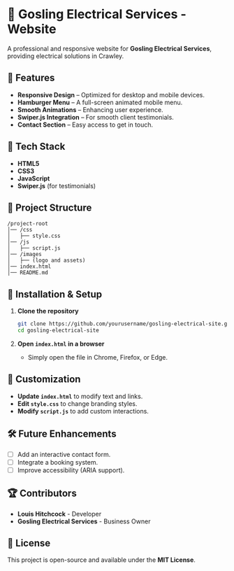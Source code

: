 # 🚀 Gosling Electrical Services - Website

A professional and responsive website for **Gosling Electrical Services**, providing electrical solutions in Crawley.

## 📌 Features
- **Responsive Design** – Optimized for desktop and mobile devices.
- **Hamburger Menu** – A full-screen animated mobile menu.
- **Smooth Animations** – Enhancing user experience.
- **Swiper.js Integration** – For smooth client testimonials.
- **Contact Section** – Easy access to get in touch.

## 🔧 Tech Stack
- **HTML5**
- **CSS3**
- **JavaScript**
- **Swiper.js** (for testimonials)

## 📂 Project Structure
```
/project-root
│── /css
│   ├── style.css
│── /js
│   ├── script.js
│── /images
│   ├── (logo and assets)
│── index.html
│── README.md
```

## 🚀 Installation & Setup
1. **Clone the repository**  
   ```bash
   git clone https://github.com/yourusername/gosling-electrical-site.git
   cd gosling-electrical-site
   ```

2. **Open `index.html` in a browser**  
   - Simply open the file in Chrome, Firefox, or Edge.

## 🎨 Customization
- **Update `index.html`** to modify text and links.
- **Edit `style.css`** to change branding styles.
- **Modify `script.js`** to add custom interactions.

## 🛠 Future Enhancements
- [ ] Add an interactive contact form.
- [ ] Integrate a booking system.
- [ ] Improve accessibility (ARIA support).

## 🏆 Contributors
- **Louis Hitchcock** - Developer  
- **Gosling Electrical Services** - Business Owner  

## 📜 License
This project is open-source and available under the **MIT License**.
